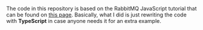 The code in this repository is based on the RabbitMQ JavaScript tutorial that can be found on [this page](https://www.rabbitmq.com/getstarted.html). Basically, what I did is just rewriting the code with **TypeScript** in case anyone needs it for an extra example.